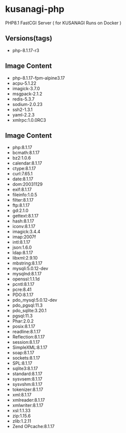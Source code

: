 # kusanagi-php
PHP8.1 FastCGI Server ( for KUSANAGI Runs on Docker )

## Versions(tags)
- php-8.1.17-r3

## Image Content
- php-8.1.17-fpm-alpine3.17
- acpu-5.1.22
- imagick-3.7.0
- msgpack-2.1.2
- redis-5.3.7
- sodium-2.0.23
- ssh2-1.3.1
- yaml-2.2.3
- xmlrpc:1.0.0RC3

## Image Content
- php:8.1.17
- bcmath:8.1.17
- bz2:1.0.6
- calendar:8.1.17
- ctype:8.1.17
- curl:7.65.1
- date:8.1.17
- dom:20031129
- exif:8.1.17
- fileinfo:1.0.5
- filter:8.1.17
- ftp:8.1.17
- gd:2.1.0
- gettext:8.1.17
- hash:8.1.17
- iconv:8.1.17
- imagick:3.4.4
- imap:2007f
- intl:8.1.17
- json:1.6.0
- ldap:8.1.17
- libxml:2.9.10
- mbstring:8.1.17
- mysqli:5.0.12-dev
- mysqlnd:8.1.17
- openssl:1.1.1d
- pcntl:8.1.17
- pcre:8.41
- PDO:8.1.17
- pdo_mysql:5.0.12-dev
- pdo_pgsql:11.3
- pdo_sqlite:3.20.1
- pgsql:11.3
- Phar:2.0.2
- posix:8.1.17
- readline:8.1.17
- Reflection:8.1.17
- session:8.1.17
- SimpleXML:8.1.17
- soap:8.1.17
- sockets:8.1.17
- SPL:8.1.17
- sqlite3:8.1.17
- standard:8.1.17
- sysvsem:8.1.17
- sysvshm:8.1.17
- tokenizer:8.1.17
- xml:8.1.17
- xmlreader:8.1.17
- xmlwriter:8.1.17
- xsl:1.1.33
- zip:1.15.6
- zlib:1.2.11
- Zend OPcache:8.1.17

